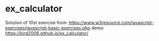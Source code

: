 # ex_calculator
Solution of 10st exercise from: https://www.w3resource.com/javascript-exercises/javascript-basic-exercises.php
demo: https://bird2008.github.io/ex_calculator/
